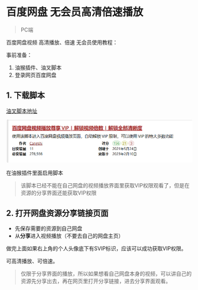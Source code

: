 # 百度网盘 无会员高清倍速播放
> PC端


百度网盘视频 高清播放、倍速 无会员使用教程：

事前准备：
1. 油猴插件、油叉脚本
2. 登录网页百度网盘

## 1. 下载脚本

[油叉脚本地址](https://greasyfork.org/zh-CN/scripts/426952-百度网盘视频播放尊享-vip-解锁视频倍数-解锁全部清晰度)


![](asset/Pasted%20image%2020250807042703.png)

在油猴插件里面启用脚本

> 该脚本已经不能在自己网盘的视频播放界面里获取VIP权限观看了，但是在资源的分享界面还能获取VIP权限

## 2. 打开网盘资源分享链接页面

- 先保存需要的资源到自己网盘
- 从**分享**进入视频播放（不要去自己的网盘主页）

做完上面如果右上角的个人头像底下有SVIP标识，应该可以成功获取VIP权限。

可高清播放、可倍速。

> 仅限于分享界面的播放，所以如果想看自己网盘本身的视频，可以讲自己的资源先分享出去，再在网页里打开分享链接，进去分享界面观看。

